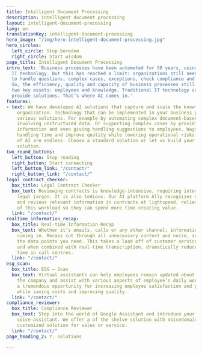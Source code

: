 ```yaml
---
title: Intelligent Document Processing
description: intelligent document processing
layout: intelligent-document-processing
lang: en
translationKey: intelligent-document-processing
hero_image: "/img/hero-intelligent-document-processing.jpg"
hero_circles:
  left_circle: Stop boredom
  right_circle: Start wisdom
page_title: Intelligent Document Processing
intro_text: 'Business processes have been automated for 50 years, using traditional
  IT technology. But this has reached a limit: organizations still need employees
  to handle questions, complex cases, exceptions, check compliance and handle documents.
  So, the efficiency, quality and capacity of business processes still depends on
  two key assets: employees and knowledge. Traditional IT technology can no longer
  provide solutions. That’s where AI comes in.'
features:
- text: We have developed AI solutions that capture and scale the knowledge of your
    organization. Technology that can be implemented in your business processes through
    various solutions. For example by automating complex document-based workflows,
    involving unstructured data. Or supporting complex cases by providing relevant
    information and even giving handling suggestions to employees. Ways to decrease
    handling time and improve quality while lowering operational risks. The possibilities
    of AI are endless. Choose a standard solution or let us build your own customized
    solution.
two_round_buttons:
  left_button: Stop reading
  right_button: Start connecting
  left_button_link: "/contact/"
  right_button_link: "/contact/"
legal_contract_checker:
  box_title: Legal Contract Checker
  box_text: Reviewing contracts is knowledge-intensive, requiring interpretation of
    legal jargon. It is also tedious. Our AI platform Ally recognizes data fields
    and reviews relevant information in contracts at lightspeed, relieving employees
    of this workload so they can spend more time creating value.
  link: "/contact/"
realtime_information_recap:
  box_title: Real-time Information Recap
  box_text: Whether it’s emails, calls or any other channel; information is always
    coming in. Recaps cut through all unnecessary context and noise, serving you exactly
    the data points you need. This takes a load off of customer service employees
    and when combined with real-time transcription, dramatically reduces handling
    time in call centres.
  link: "/contact/"
esg_scan:
  box_title: ESG – Scan
  box_text: Virtual assistants can help employees remain updated about news within
    the company and assist with various aspects of employee’s daily work. This offers
    a tremendous opportunity for increasing employee satisfaction and productivity
    while saving costs and improving quality.
  link: "/contact/"
compliance_reviewer:
  box_title: Compliance Reviewer
  box_text: Step into the world of Google Assistant and introduce your first AI-powered
    voice-assistant. We offer a of the shelve solution with Voicedomain. Or your own
    customized solution for sales or service.
  link: "/contact/"
page_heading_2: Y. solutions

---
```

